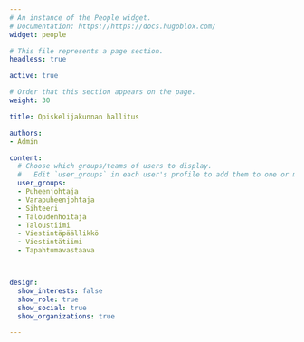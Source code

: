 ```yaml
---
# An instance of the People widget.
# Documentation: https://https://docs.hugoblox.com/
widget: people

# This file represents a page section.
headless: true

active: true

# Order that this section appears on the page.
weight: 30

title: Opiskelijakunnan hallitus

authors:
- Admin

content:
  # Choose which groups/teams of users to display.
  #   Edit `user_groups` in each user's profile to add them to one or more of these groups.
  user_groups:
  - Puheenjohtaja
  - Varapuheenjohtaja
  - Sihteeri
  - Taloudenhoitaja
  - Taloustiimi
  - Viestintäpäällikkö
  - Viestintätiimi
  - Tapahtumavastaava



design:
  show_interests: false
  show_role: true
  show_social: true
  show_organizations: true

---
```

